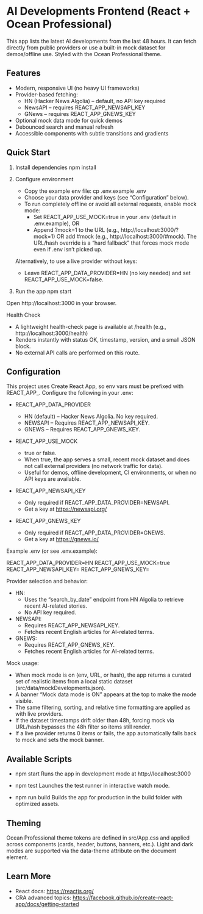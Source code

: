 # AI Developments Frontend (React + Ocean Professional)

This app lists the latest AI developments from the last 48 hours. It can fetch directly from public providers or use a built-in mock dataset for demos/offline use. Styled with the Ocean Professional theme.

## Features

- Modern, responsive UI (no heavy UI frameworks)
- Provider-based fetching:
  - HN (Hacker News Algolia) – default, no API key required
  - NewsAPI – requires REACT_APP_NEWSAPI_KEY
  - GNews – requires REACT_APP_GNEWS_KEY
- Optional mock data mode for quick demos
- Debounced search and manual refresh
- Accessible components with subtle transitions and gradients

## Quick Start

1) Install dependencies
   npm install

2) Configure environment
   - Copy the example env file:
     cp .env.example .env
   - Choose your data provider and keys (see “Configuration” below).
   - To run completely offline or avoid all external requests, enable mock mode:
     - Set REACT_APP_USE_MOCK=true in your .env (default in .env.example), OR
     - Append ?mock=1 to the URL (e.g., http://localhost:3000/?mock=1) OR add #mock (e.g., http://localhost:3000/#mock).
       The URL/hash override is a “hard fallback” that forces mock mode even if .env isn’t picked up.

   Alternatively, to use a live provider without keys:
   - Leave REACT_APP_DATA_PROVIDER=HN (no key needed) and set REACT_APP_USE_MOCK=false.

3) Run the app
   npm start

Open http://localhost:3000 in your browser.

Health Check
- A lightweight health-check page is available at /health (e.g., http://localhost:3000/health)
- Renders instantly with status OK, timestamp, version, and a small JSON block.
- No external API calls are performed on this route.

## Configuration

This project uses Create React App, so env vars must be prefixed with REACT_APP_. Configure the following in your .env:

- REACT_APP_DATA_PROVIDER
  - HN (default) – Hacker News Algolia. No key required.
  - NEWSAPI – Requires REACT_APP_NEWSAPI_KEY.
  - GNEWS – Requires REACT_APP_GNEWS_KEY.

- REACT_APP_USE_MOCK
  - true or false.
  - When true, the app serves a small, recent mock dataset and does not call external providers (no network traffic for data).
  - Useful for demos, offline development, CI environments, or when no API keys are available.

- REACT_APP_NEWSAPI_KEY
  - Only required if REACT_APP_DATA_PROVIDER=NEWSAPI.
  - Get a key at https://newsapi.org/

- REACT_APP_GNEWS_KEY
  - Only required if REACT_APP_DATA_PROVIDER=GNEWS.
  - Get a key at https://gnews.io/

Example .env (or see .env.example):

REACT_APP_DATA_PROVIDER=HN
REACT_APP_USE_MOCK=true
REACT_APP_NEWSAPI_KEY=
REACT_APP_GNEWS_KEY=

Provider selection and behavior:
- HN:
  - Uses the “search_by_date” endpoint from HN Algolia to retrieve recent AI-related stories.
  - No API key required.
- NEWSAPI:
  - Requires REACT_APP_NEWSAPI_KEY.
  - Fetches recent English articles for AI-related terms.
- GNEWS:
  - Requires REACT_APP_GNEWS_KEY.
  - Fetches recent English articles for AI-related terms.

Mock usage:
- When mock mode is on (env, URL, or hash), the app returns a curated set of realistic items from a local static dataset (src/data/mockDevelopments.json).
- A banner “Mock data mode is ON” appears at the top to make the mode visible.
- The same filtering, sorting, and relative time formatting are applied as with live providers.
- If the dataset timestamps drift older than 48h, forcing mock via URL/hash bypasses the 48h filter so items still render.
- If a live provider returns 0 items or fails, the app automatically falls back to mock and sets the mock banner.

## Available Scripts

- npm start
  Runs the app in development mode at http://localhost:3000

- npm test
  Launches the test runner in interactive watch mode.

- npm run build
  Builds the app for production in the build folder with optimized assets.

## Theming

Ocean Professional theme tokens are defined in src/App.css and applied across components (cards, header, buttons, banners, etc.). Light and dark modes are supported via the data-theme attribute on the document element.

## Learn More

- React docs: https://reactjs.org/
- CRA advanced topics: https://facebook.github.io/create-react-app/docs/getting-started
